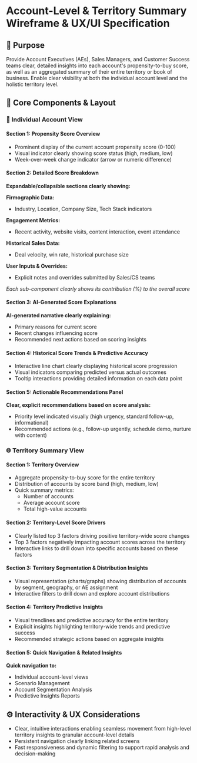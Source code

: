 # Account-Level & Territory Summary Wireframe & UX/UI Specification

## 🎯 Purpose

Provide Account Executives (AEs), Sales Managers, and Customer Success teams clear, detailed insights into each account's propensity-to-buy score, as well as an aggregated summary of their entire territory or book of business. Enable clear visibility at both the individual account level and the holistic territory level.

## 📌 Core Components & Layout

### 🔎 Individual Account View

#### Section 1: Propensity Score Overview

- Prominent display of the current account propensity score (0-100)
- Visual indicator clearly showing score status (high, medium, low)
- Week-over-week change indicator (arrow or numeric difference)

#### Section 2: Detailed Score Breakdown

**Expandable/collapsible sections clearly showing:**

**Firmographic Data:**
- Industry, Location, Company Size, Tech Stack indicators

**Engagement Metrics:**
- Recent activity, website visits, content interaction, event attendance

**Historical Sales Data:**
- Deal velocity, win rate, historical purchase size

**User Inputs & Overrides:**
- Explicit notes and overrides submitted by Sales/CS teams

*Each sub-component clearly shows its contribution (%) to the overall score*

#### Section 3: AI-Generated Score Explanations

**AI-generated narrative clearly explaining:**
- Primary reasons for current score
- Recent changes influencing score
- Recommended next actions based on scoring insights

#### Section 4: Historical Score Trends & Predictive Accuracy

- Interactive line chart clearly displaying historical score progression
- Visual indicators comparing predicted versus actual outcomes
- Tooltip interactions providing detailed information on each data point

#### Section 5: Actionable Recommendations Panel

**Clear, explicit recommendations based on score analysis:**
- Priority level indicated visually (high urgency, standard follow-up, informational)
- Recommended actions (e.g., follow-up urgently, schedule demo, nurture with content)

### 🌐 Territory Summary View

#### Section 1: Territory Overview

- Aggregate propensity-to-buy score for the entire territory
- Distribution of accounts by score band (high, medium, low)
- Quick summary metrics:
  - Number of accounts
  - Average account score
  - Total high-value accounts

#### Section 2: Territory-Level Score Drivers

- Clearly listed top 3 factors driving positive territory-wide score changes
- Top 3 factors negatively impacting account scores across the territory
- Interactive links to drill down into specific accounts based on these factors

#### Section 3: Territory Segmentation & Distribution Insights

- Visual representation (charts/graphs) showing distribution of accounts by segment, geography, or AE assignment
- Interactive filters to drill down and explore account distributions

#### Section 4: Territory Predictive Insights

- Visual trendlines and predictive accuracy for the entire territory
- Explicit insights highlighting territory-wide trends and predictive success
- Recommended strategic actions based on aggregate insights

#### Section 5: Quick Navigation & Related Insights

**Quick navigation to:**
- Individual account-level views
- Scenario Management
- Account Segmentation Analysis
- Predictive Insights Reports

## ⚙️ Interactivity & UX Considerations

- Clear, intuitive interactions enabling seamless movement from high-level territory insights to granular account-level details
- Persistent navigation clearly linking related screens
- Fast responsiveness and dynamic filtering to support rapid analysis and decision-making